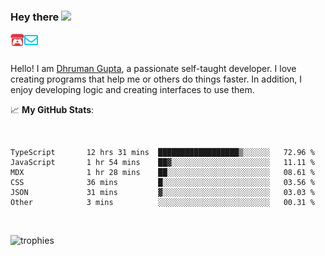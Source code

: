 ### Hey there <img src="https://media.giphy.com/media/hvRJCLFzcasrR4ia7z/giphy.gif" width="25px">

<a href="https://itch.io/profile/berlm">
  <img align="left" alt="Berlm's Itch" width="22px" src="/assets/itch-io.svg" />
</a>
<a href="mailto:me@berlm.me">
  <img align="left" alt="Email Berlm" width="22px" src="/assets/envelope.svg" />
</a>

<br />  
<br />  
  
Hello! I am [Dhruman Gupta](https://berlm.me/), a passionate self-taught developer. I love creating programs that help me or others do things faster. In addition, I enjoy developing logic and creating interfaces to use them.  
  
  📈 **My GitHub Stats**:  
    
<br />

<!--START_SECTION:waka-->

```text
TypeScript       12 hrs 31 mins  ██████████████████▒░░░░░░   72.96 %
JavaScript       1 hr 54 mins    ██▓░░░░░░░░░░░░░░░░░░░░░░   11.11 %
MDX              1 hr 28 mins    ██░░░░░░░░░░░░░░░░░░░░░░░   08.61 %
CSS              36 mins         █░░░░░░░░░░░░░░░░░░░░░░░░   03.56 %
JSON             31 mins         ▓░░░░░░░░░░░░░░░░░░░░░░░░   03.03 %
Other            3 mins          ░░░░░░░░░░░░░░░░░░░░░░░░░   00.31 %
```

<!--END_SECTION:waka-->
<br />  
  
  
![trophies](https://github-profile-trophy.vercel.app/?username=DhrumanGupta&theme=onestar&column=4&margin-w=10&margin-h=10)  
